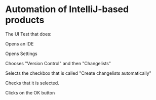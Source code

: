 # Automation of IntelliJ-based products

The UI Test that does:

Opens an IDE

Opens Settings

Chooses "Version Control" and then "Changelists"

Selects the checkbox that is called "Create changelists automatically"

Checks that it is selected.

Clicks on the OK button
